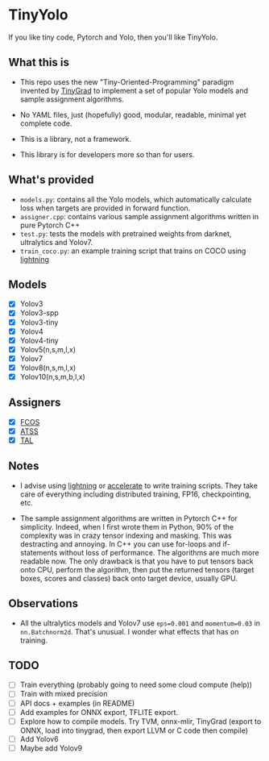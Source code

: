 # TinyYolo #

If you like tiny code, Pytorch and Yolo, then you'll like TinyYolo.

## What this is ##

* This repo uses the new "Tiny-Oriented-Programming" paradigm invented by [TinyGrad](https://github.com/tinygrad/tinygrad) to implement a set of popular Yolo models and sample assignment algorithms.

* No YAML files, just (hopefully) good, modular, readable, minimal yet complete code.

* This is a library, not a framework.

* This library is for developers more so than for users.

## What's provided ##

* `models.py`: contains all the Yolo models, which automatically calculate loss when targets are provided in forward function.
* `assigner.cpp`: contains various sample assignment algorithms written in pure Pytorch C++
* `test.py`: tests the models with pretrained weights from darknet, ultralytics and Yolov7.
* `train_coco.py`: an example training script that trains on COCO using [lightning](https://lightning.ai/)

## Models ##

- [x] Yolov3
- [x] Yolov3-spp
- [x] Yolov3-tiny
- [x] Yolov4
- [x] Yolov4-tiny
- [x] Yolov5(n,s,m,l,x)
- [x] Yolov7
- [x] Yolov8(n,s,m,l,x)
- [x] Yolov10(n,s,m,b,l,x)

## Assigners ##
- [x] [FCOS](https://arxiv.org/pdf/1904.01355)
- [x] [ATSS](https://arxiv.org/pdf/1912.02424)
- [x] [TAL](https://arxiv.org/pdf/2108.07755)

## Notes ##

- I advise using [lightning](https://lightning.ai/) or [accelerate](https://huggingface.co/docs/accelerate/index) to write training scripts. They take care of everything including distributed training, FP16, checkpointing, etc.

- The sample assignment algorithms are written in Pytorch C++ for simplicity. Indeed, when I first wrote them in Python, 90% of the complexity was in crazy tensor indexing and masking. This was destracting and annoying. In C++ you can use for-loops and if-statements without loss of performance. The algorithms are much more readable now. The only drawback is that you have to put tensors back onto CPU, perform the algorithm, then put the returned tensors (target boxes, scores and classes) back onto target device, usually GPU.

## Observations ##

* All the ultralytics models and Yolov7 use `eps=0.001` and `momentum=0.03` in `nn.Batchnorm2d`. That's unusual. I wonder what effects that has on training.

## TODO ##

- [ ] Train everything (probably going to need some cloud compute (help))
- [ ] Train with mixed precision
- [ ] API docs + examples (in README)
- [ ] Add examples for ONNX export, TFLITE export.
- [ ] Explore how to compile models. Try TVM, onnx-mlir, TinyGrad (export to ONNX, load into tinygrad, then export LLVM or C code then compile)
- [ ] Add Yolov6
- [ ] Maybe add Yolov9